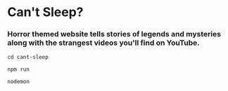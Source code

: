 # Can't Sleep?
### Horror themed website tells stories of legends and mysteries along with the strangest videos you'll find on YouTube.

`cd cant-sleep`

`npm run`

`nodemon`
